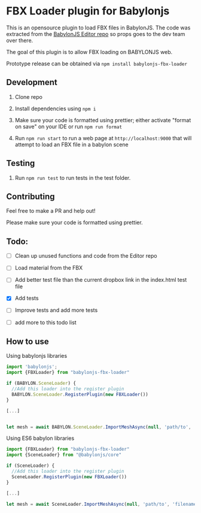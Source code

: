 # FBX Loader plugin for Babylonjs
This is an opensource plugin to load FBX files in BabylonJS.
The code was extracted from the [BabylonJS Editor repo](https://github.com/BabylonJS/Editor/blob/master/src/renderer/editor/loaders/fbx/loader.ts) so props goes to the dev team over there.

The goal of this plugin is to allow FBX loading on BABYLONJS web.

Prototype release can be obtained via `npm install babylonjs-fbx-loader`

## Development

1. Clone repo
2. Install dependencies using `npm i`
3. Make sure your code is formatted using prettier;
either activate "format on save" on your IDE or run `npm run format`

4. Run `npm run start` to run a web page at `http://localhost:9000` that will attempt to load an FBX file in a babylon scene


## Testing

1. Run `npm run test` to run tests in the test folder.

## Contributing
Feel free to make a PR and help out!

Please make sure your code is formatted using prettier.
## Todo:
- [ ] Clean up unused functions and code from the Editor repo
- [ ] Load material from the FBX
- [ ] Add better test file than the current dropbox link in the index.html test file
- [x] Add tests
- [ ] Improve tests and add more tests
- [ ] add more to this todo list


## How to use

Using babylonjs libraries
```js
import 'babylonjs';
import {FBXLoader} from "babylonjs-fbx-loader"

if (BABYLON.SceneLoader) {
  //Add this loader into the register plugin
  BABYLON.SceneLoader.RegisterPlugin(new FBXLoader())
}

[...]


let mesh = await BABYLON.SceneLoader.ImportMeshAsync(null, 'path/to', 'filename.fbx', scene)
```

Using ES6 babylon libraries

```js
import {FBXLoader} from "babylonjs-fbx-loader"
import {SceneLoader} from "@babylonjs/core"

if (SceneLoader) {
  //Add this loader into the register plugin
  SceneLoader.RegisterPlugin(new FBXLoader())
}

[...]

let mesh = await SceneLoader.ImportMeshAsync(null, 'path/to', 'filename.fbx', scene)
```
